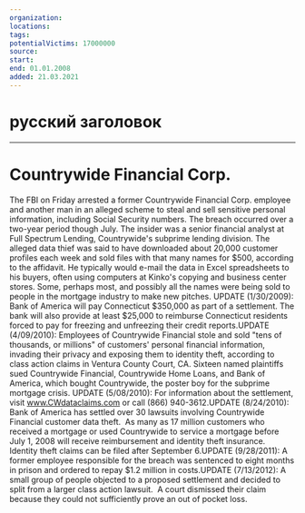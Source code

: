 ```yaml
---
organization: 
locations: 
tags: 
potentialVictims: 17000000
source: 
start: 
end: 01.01.2008
added: 21.03.2021
---
```


# русский заголовок

---

# Countrywide Financial Corp.

The FBI on Friday arrested a former Countrywide Financial Corp. employee and another man in an alleged scheme to steal and sell sensitive personal information, including Social Security numbers. The breach occurred over a two-year period though July. The insider was a senior financial analyst at Full Spectrum Lending, Countrywide's subprime lending division. The alleged data thief was said to have downloaded about 20,000 customer profiles each week and sold files with that many names for $500, according to the affidavit. He typically would e-mail the data in Excel spreadsheets to his buyers, often using computers at Kinko's copying and business center stores. Some, perhaps most, and possibly all the names were being sold to people in the mortgage industry to make new pitches. UPDATE (1/30/2009): Bank of America will pay Connecticut $350,000 as part of a settlement. The bank will also provide at least $25,000 to reimburse Connecticut residents forced to pay for freezing and unfreezing their credit reports.UPDATE (4/09/2010): Employees of Countrywide Financial stole and sold "tens of thousands, or millions" of customers' personal financial information, invading their privacy and exposing them to identity theft, according to class action claims in Ventura County Court, CA. Sixteen named plaintiffs sued Countrywide Financial, Countrywide Home Loans, and Bank of America, which bought Countrywide, the poster boy for the subprime mortgage crisis. UPDATE (5/08/2010): For information about the settlement, visit www.CWdataclaims.com or call (866) 940-3612.UPDATE (8/24/2010): Bank of America has settled over 30 lawsuits involving Countrywide Financial customer data theft.  As many as 17 million customers who received a mortgage or used Countrywide to service a mortgage before July 1, 2008 will receive reimbursement and identity theft insurance.  Identity theft claims can be filed after September 6.UPDATE (9/28/2011): A former employee responsible for the breach was sentenced to eight months in prison and ordered to repay $1.2 million in costs.UPDATE (7/13/2012): A small group of people objected to a proposed settlement and decided to split from a larger class action lawsuit.  A court dismissed their claim because they could not sufficiently prove an out of pocket loss.
